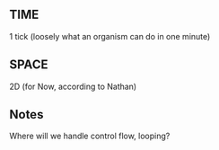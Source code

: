 
TIME
----
1 tick (loosely what an organism can do in one minute)



SPACE 
-----
2D (for Now, according to Nathan)



Notes
-----
Where will we handle control flow, looping?

